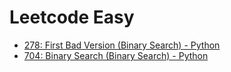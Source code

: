 # Leetcode Easy

- [278: First Bad Version (Binary Search) - Python](278.md)
- [704: Binary Search (Binary Search) - Python](704.md)
